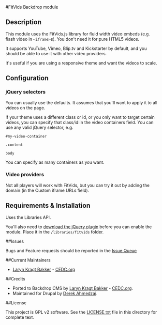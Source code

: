 #FitVids Backdrop module

## Description

This module uses the FitVids.js library for fluid width video embeds (e.g. flash video in `<iframe>`s). You don't need it for pure HTML5 videos.

It supports YouTube, Vimeo, Blip.tv and Kickstarter by default, and you should be able to use it with other video providers.

It's useful if you are using a responsive theme and want the videos to scale.


## Configuration

### jQuery selectors

You can usually use the defaults. It assumes that you'll want to apply it to all videos on the page.

If your theme uses a different class or id, or you only want to target certain videos, you can specify that class/id in the video containers field. You can use any valid jQuery selector, e.g.

`#my-video-container`

`.content`

`body`

You can specify as many containers as you want.


### Video providers

Not all players will work with FitVids, but you can try it out by adding the domain (in the Custom iframe URLs field).


## Requirements & Installation

Uses the Libraries API.

You'll also need to [download the jQuery plugin](https://raw.github.com/davatron5000/FitVids.js/master/jquery.fitvids.js) before you can enable the module. Place it in the `/libraries/fitvids` folder.

##Issues

Bugs and Feature requests should be reported in the
[Issue Queue](https://github.com/backdrop-contrib/fitvids/issues)

##Current Maintainers

- [Laryn Kragt Bakker](https://github.com/laryn) - [CEDC.org](https://cedc.org)

##Credits

- Ported to Backdrop CMS by [Laryn Kragt Bakker](https://github.com/laryn) - [CEDC.org](https://cedc.org).
- Maintained for Drupal by [Derek Ahmedzai](https://github.com/derekahmedzai).

##License

This project is GPL v2 software. See the [LICENSE.txt](https://github.com/backdrop-contrib/field_multiple_limit/blob/1.x-1.x/LICENSE.txt) file in this directory for
complete text.
